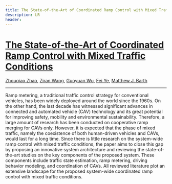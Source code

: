```yaml
---
title: The State-of-the-Art of Coordinated Ramp Control with Mixed Traffic Conditions
description: LR
header:
---
```


# [The State-of-the-Art of Coordinated Ramp Control with Mixed Traffic Conditions](https://www.researchgate.net/publication/334974003_The_State-of-the-Art_of_Coordinated_Ramp_Control_with_Mixed_Traffic_Conditions)

[Zhouqiao Zhao](https://arxiv.org/search/eess?searchtype=author&query=Zhao%2C+Z), [Ziran Wang](https://arxiv.org/search/eess?searchtype=author&query=Wang%2C+Z), [Guoyuan Wu](https://arxiv.org/search/eess?searchtype=author&query=Wu%2C+G), [Fei Ye](https://arxiv.org/search/eess?searchtype=author&query=Ye%2C+F), [Matthew J. Barth](https://arxiv.org/search/eess?searchtype=author&query=Barth%2C+M+J)

-----

Ramp metering, a traditional traffic control strategy for conventional vehicles, has been widely deployed around the world since the 1960s. On the other hand, the last decade has witnessed significant advances in connected and automated vehicle (CAV) technology and its great potential for improving safety, mobility and environmental sustainability. Therefore, a large amount of research has been conducted on cooperative ramp merging for CAVs only. However, it is expected that the phase of mixed traffic, namely the coexistence of both human-driven vehicles and CAVs, would last for a long time. Since there is little research on the system-wide ramp control with mixed traffic conditions, the paper aims to close this gap by proposing an innovative system architecture and reviewing the state-of-the-art studies on the key components of the proposed system. These components include traffic state estimation, ramp metering, driving behavior modeling, and coordination of CAVs. All reviewed literature plot an extensive landscape for the proposed system-wide coordinated ramp control with mixed traffic conditions.

